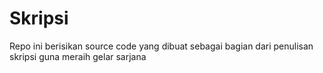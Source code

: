 # Skripsi

Repo ini berisikan source code yang dibuat sebagai bagian dari penulisan skripsi guna meraih gelar sarjana 
